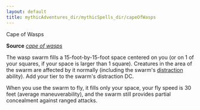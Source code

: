 ```yaml
---
layout: default
title: mythicAdventures_dir/mythicSpells_dir/capeOfWasps
---
```

Cape of Wasps

**Source** [_cape of wasps_](ultimateMagic_dir/spells_dir/capeOfWasps#_cape-of-wasps)

The wasp swarm fills a 15-foot-by-15-foot space centered on you (or on 1 of your squares, if your space is larger than 1 square). Creatures in the area of the swarm are affected by it normally (including the swarm's [distraction](monsters_dir/universalMonsterRules#_distraction) ability). Add your tier to the swarm's distraction DC.

When you use the swarm to fly, it fills only your space, your fly speed is 30 feet (average maneuverability), and the swarm still provides partial concealment against ranged attacks.

